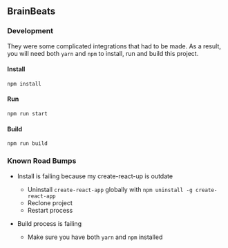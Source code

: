 ## BrainBeats

### Development
They were some complicated integrations that had to be made. As a result, you will need both `yarn` and `npm` to install, run and build this project.

#### Install
```npm install```

#### Run
```npm run start```

#### Build
```npm run build```

### Known Road Bumps
* Install is failing because my create-react-up is outdate
  - Uninstall `create-react-app` globally with `npm uninstall -g create-react-app`
  - Reclone project
  - Restart process

* Build process is failing
  - Make sure you have both `yarn` and `npm` installed
